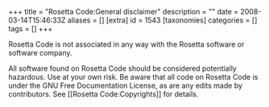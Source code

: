 +++
title = "Rosetta Code:General disclaimer"
description = ""
date = 2008-03-14T15:46:33Z
aliases = []
[extra]
id = 1543
[taxonomies]
categories = []
tags = []
+++

Rosetta Code is not associated in any way with the Rosetta software or software company.

All software found on Rosetta Code should be considered potentially hazardous.  Use at your own risk.  Be aware that all code on Rosetta Code is under the GNU Free Documentation License, as are any edits made by contributors.  See [[Rosetta Code:Copyrights]] for details.
